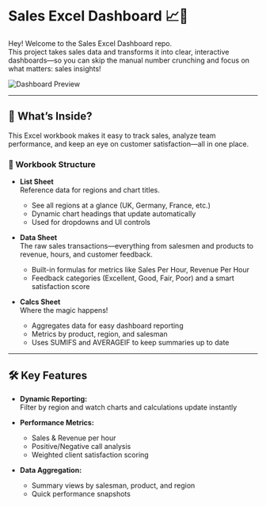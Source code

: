# Sales Excel Dashboard 📈🛒

Hey! Welcome to the Sales Excel Dashboard repo.  
This project takes sales data and transforms it into clear, interactive dashboards—so you can skip the manual number crunching and focus on what matters: sales insights!

![Dashboard Preview](https://github.com/aminm015/Excel_Dashboard-/blob/main/Sales_Excel_Dashboard/Record%201.gif)

---

## 🌟 What’s Inside?

This Excel workbook makes it easy to track sales, analyze team performance, and keep an eye on customer satisfaction—all in one place.

### 📑 Workbook Structure

- **List Sheet**  
  Reference data for regions and chart titles.  
  - See all regions at a glance (UK, Germany, France, etc.)
  - Dynamic chart headings that update automatically  
  - Used for dropdowns and UI controls

- **Data Sheet**  
  The raw sales transactions—everything from salesmen and products to revenue, hours, and customer feedback.
  - Built-in formulas for metrics like Sales Per Hour, Revenue Per Hour
  - Feedback categories (Excellent, Good, Fair, Poor) and a smart satisfaction score

- **Calcs Sheet**  
  Where the magic happens!  
  - Aggregates data for easy dashboard reporting  
  - Metrics by product, region, and salesman  
  - Uses SUMIFS and AVERAGEIF to keep summaries up to date

---

## 🛠️ Key Features

- **Dynamic Reporting:**  
  Filter by region and watch charts and calculations update instantly

- **Performance Metrics:**  
  - Sales & Revenue per hour  
  - Positive/Negative call analysis  
  - Weighted client satisfaction scoring

- **Data Aggregation:**  
  - Summary views by salesman, product, and region  
  - Quick performance snapshots


